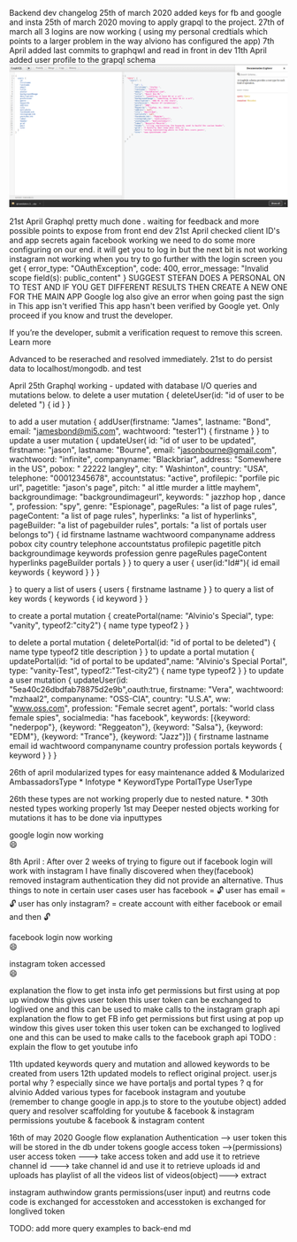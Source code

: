 Backend dev changelog 
25th of march 2020 added keys for fb and google and insta
25th of march 2020 moving to apply grapql to the project.
27th of march all 3 logins are now working ( using my personal credtials which points to a larger problem in the way alviono has configured the app)
7th April added last commits to graphqwl and read in front in dev
11th April added user profile to the grapql schema
![](./graphqluser-profile.png)

21st April Graphql pretty much done . waiting for feedback and more possible points to expose from front end dev
21st April checked client ID's and app secrets again 
  facebook working we need to do some more configuring on our end.
  it will get you to log in but the next bit is not working 
  instagram not working when you try to go further with the login screen you get 
  {
error_type: "OAuthException",
code: 400,
error_message: "Invalid scope field(s): public_content"
}
SUGGEST STEFAN DOES A PERSONAL ON TO TEST AND IF YOU GET DIFFERENT RESULTS THEN CREATE A NEW ONE FOR THE MAIN APP
Google log  also give an error when going past the sign in 
This app isn't verified
This app hasn't been verified by Google yet. Only proceed if you know and trust the developer.

If you’re the developer, submit a verification request to remove this screen. Learn more

Advanced
to be reserached and resolved immediately.
21st to do persist data to localhost/mongodb. and test 

April 25th Graphql working - updated with database I/O queries and mutations below.
to delete a user 
mutation {
  deleteUser(id: "id of user to be deleted ") {
    id
  }
}

to add a user 
mutation {
  addUser(firstname: "James", lastname: "Bond", email: "jamesbond@mi5.com", wachtwoord: "tester1") {
    firstname
  }
}
to update a user 
mutation {
  updateUser(
    id: "id of user to be updated", 
    firstname: "jason", 
    lastname: "Bourne", 
    email: "jasonbourne@gmail.com", 
    wachtwoord: "infinite", 
    companyname: "Blackbriar", 
    address: "Somewhere in the US", 
    pobox: " 22222 langley", 
    city: " Washinton", 
    country: "USA", 
    telephone: "00012345678", 
    accountstatus: "active", 
    profilepic: "porfile pic url", 
    pagetitle: "jason's page", 
    pitch: " al ittle murder a little mayhem", 
    backgroundimage: "backgroundimageurl", 
    keywords: " jazzhop hop , dance ", 
    profession: "spy", 
    genre: "Espionage", 
    pageRules: "a list of page rules", 
    pageContent: "a list of page rules", 
    hyperlinks: "a list of hyperlinks", 
    pageBuilder: "a list of pagebuilder rules", 
    portals: "a list of portals user belongs to") {
    id
    firstname
    lastname
    wachtwoord
    companyname
    address
    pobox
    city
    country
    telephone
    accountstatus
    profilepic
    pagetitle
    pitch
    backgroundimage
    keywords
    profession
    genre
    pageRules
    pageContent
    hyperlinks
    pageBuilder
    portals
  }
}
to query a user 
{
  user(id:"Id#"){
    id
    email
    keywords {
      keyword
    }
  }
}

}
to query a list of users 
{
  users {
    firstname
    lastname
  }
}
to query a list of key words
{
 keywords {
    id
    keyword
  }
}

to create a portal 
mutation {
  createPortal(name: "Alvinio's Special", type: "vanity", typeof2:"city2") {
    name
    type
    typeof2
  }
}

to delete a portal 
mutation {
 deletePortal(id: "id of portal to be deleted") {
    name
    type
    typeof2
    title
    description
  }
}
to update a portal 
mutation {
  updatePortal(id: "id of portal to be updated",name: "Alvinio's Special Portal", type: "vanity-Test", typeof2:"Test-city2") {
    name
    type
    typeof2
  }
}
to update a user 
mutation {
  updateUser(id: "5ea40c26dbdfab78875d2e9b",oauth:true, firstname: "Vera", wachtwoord: "mzhaal2", companyname: "OSS-CIA", country: "U.S.A", ww: "www.oss.com", profession: "Female secret agent", portals: "world class female spies", socialmedia: "has facebook", keywords: [{keyword: "nederpop"}, {keyword: "Reggeaton"}, {keyword: "Salsa"}, {keyword: "EDM"}, {keyword: "Trance"}, {keyword: "Jazz"}]) {
    firstname
    lastname
    email
    id
    wachtwoord
    companyname
    country
    profession
    portals
    keywords {
      keyword
    }
  }
}


26th of april modularized types for easy maintenance
added & Modularized
AmbassadorsType *
Infotype *
KeywordType
PortalType
UserType

26th  these types are not working properly due to nested nature. *
30th nested types working properly 
1st may Deeper nested objects working for mutations 
it has to be done via inputtypes 

google login now working  
:smile:

8th April : After over 2 weeks of trying to figure out if facebook login will work with instagram I have finally discovered when they(facebook) removed instagram authentication they did not provide an alternative.
Thus things to note in certain user cases 
user has facebook = :unlock:
user has email = :unlock:
user has only instagram? = create account with either facebook or email and then :unlock:

facebook login now working  
:smile:

instagram token accessed   
:smile:


explanation the flow to get insta info
get permissions but first using at pop up window 
this gives user token 
this user token can be exchanged to loglived one 
and this can be used to make calls to the instagram graph api
explanation the flow to get FB info
get permissions but first using at pop up window 
this gives user token 
this user token can be exchanged to loglived one 
and this can be used to make calls to the facebook graph api
TODO : 
explain the flow to get youtube info

11th updated keywords query and mutation and allowed keywords to be created from users
12th updated models to reflect original project.
user.js portal why ? especially since we have portaljs and portal types ? q for alvinio
Added various types for facebook instagram and youtube (remember to change google in app.js to store to the youtube object)
added query and resolver scaffolding for 
youtube & facebook & instagram permissions
youtube & facebook & instagram content

16th of may 2020 
Google
flow explanation 
Authentication --> user token this will be stored in the db under tokens google access token -->(permissions) user access token ---> take access token and add use it to retrieve channel id  ---> take channel id and use it to retrieve uploads id and uploads has playlist of all the videos 
list of videos(object)---> extract 

instagram
authwindow grants permissions(user input) and reutrns code
code is exchanged for accesstoken 
and accesstoken is exchanged for longlived token 

TODO:
add more query examples to back-end md
